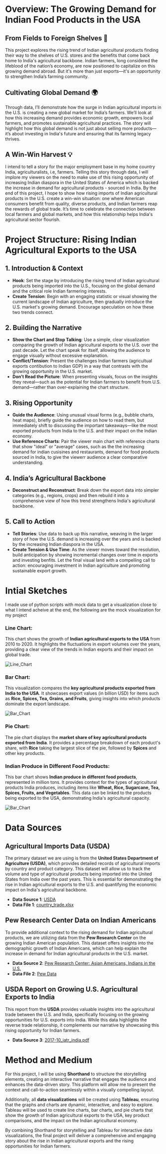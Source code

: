 # Overview: The Growing Demand for Indian Food Products in the USA

## From Fields to Foreign Shelves 🌾

This project explores the rising trend of Indian agricultural products finding their way to the shelves of U.S. stores and the benefits that come back home to India's agricultural backbone. Indian farmers, long considered the lifeblood of the nation’s economy, are now positioned to capitalize on this growing demand abroad. But it's more than just exports—it's an opportunity to strengthen India’s farming community.

## Cultivating Global Demand 🌍

Through data, I’ll demonstrate how the surge in Indian agricultural imports in the U.S. is creating a new global market for India’s farmers. We’ll look at how this increasing demand provides economic growth, empowers local farmers, and promotes sustainable agricultural practices. The story will highlight how this global demand is not just about selling more products—it’s about investing in India's future and ensuring that its farming legacy thrives.

## A Win-Win Harvest 💡

I intend to tell a story for the major employment base in my home country India, agriculturalists, i.e, farmers. Telling this story through data, I will implore my viewers on the need to make use of this rising opportunity of increasing Indian diaspora in the United States of America which is backed the increase in demand for agricultural products - sourced in India. By the end of this project, I hope to show how rising imports of Indian agricultural products in the U.S. create a win-win situation: one where American consumers benefit from quality, diverse products, and Indian farmers reap the rewards of global trade. It’s time to celebrate the connection between local farmers and global markets, and how this relationship helps India's agricultural sector flourish.


# Project Structure: Rising Indian Agricultural Exports to the USA

## 1. Introduction & Context
- **Hook**: Set the stage by introducing the rising trend of Indian agricultural products being imported into the U.S., focusing on the global demand and the critical role Indian farmering interests.
- **Create Tension**: Begin with an engaging statistic or visual showing the current landscape of Indian agriculture, then gradually introduce the U.S. market's growing demand. Encourage speculation on how these two trends connect.

## 2. Building the Narrative
- **Show the Chart and Stop Talking**: Use a simple, clear visualization comparing the growth of Indian agricultural exports to the U.S. over the past decade. Let the chart speak for itself, allowing the audience to engage visually without excessive explanation.
- **Conflict/Tension**: Present the challenges Indian farmers (agricultual exports contibution to Indian GDP) in a way that contrasts with the growing opportunity in the U.S. market.
- **Don’t Read the Picture**: When presenting visuals, focus on the insights they reveal—such as the potential for Indian farmers to benefit from U.S. demand—rather than over-explaining the chart structure.

## 3. Rising Opportunity
- **Guide the Audience**: Using unusual visual forms (e.g., bubble charts, heat maps), briefly guide the audience on how to read them, but immediately shift to discussing the important takeaways—like the most exported products from India to the U.S. and their impact on the Indian economy.
- **Use Reference Charts**: Pair the viewer main chart with reference charts that show "ideal" or "average" cases, such as the the increasing demand for indian cusisines and restaurants, demand for food products sourced in India, to give the viewerr audience a clear comparative understanding.

## 4. India’s Agricultural Backbone
- **Deconstruct and Reconstruct**: Break down the export data into simpler categories (e.g., regions, crops) and then rebuild it into a comprehensive view of how this trend strengthens India's agricultural backbone.

## 5. Call to Action
- **Tell Stories**: Use data to back up this narrative, weaving in the larger story of how the U.S. demand is increasing over the years and is backed by the increasing Indian diaspora in the USA.
- **Create Tension & Use Time**: As the viewer moves toward the resolution, build anticipation by showing incremental changes over time in exports and investing benfits. Let the final visual land with a compelling call to action: encouraging investment in Indian agriculture and promoting sustainable export growth.

# Intial Sketches
 I made use of python scripts with mock data to get a visualization close to what I intend acheive at the end, the following are the mock visualization for my project

### Line Chart:
This chart shows the growth of **Indian agricultural exports to the USA** from 2010 to 2020. It highlights the fluctuations in export volumes over the years, providing a clear view of the trends in Indian exports and their impact on global trade.

![Line_Chart](Growinf-exports-mockup.png)

### Bar Chart:
This visualization compares the **key agricultural products exported from India to the USA**. It showcases export values (in billion USD) for items such as **Rice, Spices, Tea, Grains, and Fruits**, giving insights into which products dominate the export landscape.

![Bar_Chart](Export-by-product-mockup.png)

### Pie Chart:
The pie chart displays the **market share of key agricultural products exported from India**. It provides a percentage breakdown of each product's share, with **Rice** taking the largest slice of the pie, followed by **Spices** and other key products.


### Indian Produce in Different Food Products:
This bar chart shows **Indian produce in different food products**, represented in million tons. It provides context for the types of agricultural products India produces, including items like **Wheat, Rice, Sugarcane, Tea, Spices, Fruits, and Vegetables**. This data can be linked to the products being exported to the USA, demonstrating India's agricultural capacity.

![Bar_Chart](Indian-produce-mockup.png)

# Data Sources

## Agricultural Imports Data (USDA)
The primary dataset we are using is from the **United States Department of Agriculture (USDA)**, which provides detailed records of agricultural imports by country and product category. This dataset will allow us to track the volume and type of agricultural products being imported into the United States from India over the past years. This is essential for demonstrating the rise in Indian agricultural exports to the U.S. and quantifying the economic impact on India's agricultural backbone.

- **Data Source 1**: [USDA](https://www.ers.usda.gov/data-products/foreign-agricultural-trade-of-the-united-states-fatus/)
- **Data File 1**: [country_trade.xlsx](country_trade.xlsx)

## Pew Research Center Data on Indian Americans
To provide additional context to the rising demand for Indian agricultural products, we are utilizing data from the **Pew Research Center** on the growing Indian American population. This dataset offers insights into the demographic growth of Indian Americans, which can help explain the increase in demand for Indian agricultural products in the U.S. market.

- **Data Source 2**: [Pew Research Center: Asian Americans, Indians in the U.S.](https://www.pewresearch.org/fact-sheet/asian-americans-indians-in-the-u-s/)
- **Data File 2**: [Pew Data](Pew-data.csv)

## USDA Report on Growing U.S. Agricultural Exports to India
This report from the **USDA** provides valuable insights into the agricultural trade between the U.S. and India, specifically focusing on the growing opportunities for U.S. exports into India. While this data highlights the reverse trade relationship, it complements our narrative by showcasing this rising opportunity for Indian farmers.
- **Data Source 3**: [2017-10_iatr_india.pdf](2017-10_iatr_india.pdf)

# Method and Medium

For this project, I will be using **Shorthand** to structure the storytelling elements, creating an interactive narrative that engages the audience and enhances the data-driven story. This platform will allow me to present the context and call-to-action seamlessly within a visually compelling layout. 

Additionally, all **data visualizations** will be created using **Tableau**, ensuring that the graphs and charts are dynamic, interactive, and easy to explore. Tableau will be used to create line charts, bar charts, and pie charts that show the growth of Indian agricultural exports to the USA, key product comparisons, and the impact on the Indian agricultural economy.

By combining Shorthand for storytelling and Tableau for interactive data visualizations, the final project will deliver a comprehensive and engaging story about the rise in Indian agricultural exports and the rising opportunities for Indian farmers.










